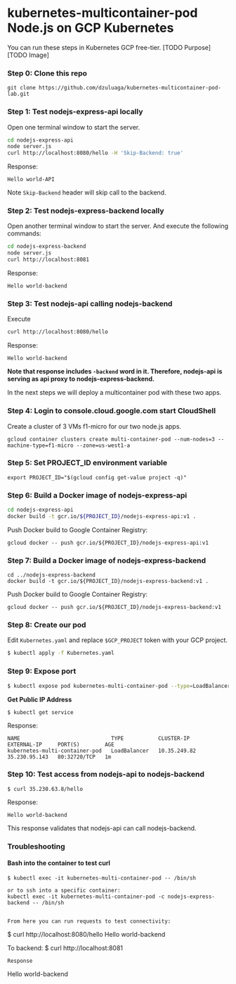 kubernetes-multicontainer-pod Node.js on GCP Kubernetes
===============================================================

You can run these steps in Kubernetes GCP free-tier.
[TODO Purpose]
[TODO Image]

### Step 0: Clone this repo
```
git clone https://github.com/dzuluaga/kubernetes-multicontainer-pod-lab.git
```

### Step 1: Test nodejs-express-api locally
Open one terminal window to start the server.
```bash
cd nodejs-express-api
node server.js
curl http://localhost:8080/hello -H 'Skip-Backend: true'
```
Response:
```
Hello world-API
```
Note `Skip-Backend` header will skip call to the backend.

### Step 2: Test nodejs-express-backend locally
Open another terminal window to start the server. And execute the following commands:

```bash
cd nodejs-express-backend
node server.js
curl http://localhost:8081
```
Response:
```
Hello world-backend 
```

### Step 3: Test nodejs-api calling nodejs-backend

Execute
```bash
curl http://localhost:8080/hello
```
Response:
```
Hello world-backend
```
**Note that response includes `-backend` word in it. Therefore, nodejs-api is serving as api proxy to nodejs-express-backend.**

In the next steps we will deploy a multicontainer pod with these two apps.

### Step 4: Login to console.cloud.google.com start CloudShell
Create a cluster of 3 VMs f1-micro for our two node.js apps.

```
gcloud container clusters create multi-container-pod --num-nodes=3 --machine-type=f1-micro --zone=us-west1-a
```

### Step 5: Set PROJECT_ID environment variable
```
export PROJECT_ID="$(gcloud config get-value project -q)"
```

### Step 6: Build a Docker image of nodejs-express-api
```bash
cd nodejs-express-api
docker build -t gcr.io/${PROJECT_ID}/nodejs-express-api:v1 .
```

Push Docker build to Google Container Registry:
```
gcloud docker -- push gcr.io/${PROJECT_ID}/nodejs-express-api:v1
```

### Step 7: Build a Docker image of nodejs-express-backend

```
cd ../nodejs-express-backend
docker build -t gcr.io/${PROJECT_ID}/nodejs-express-backend:v1 .
```

Push Docker build to Google Container Registry:
```
gcloud docker -- push gcr.io/${PROJECT_ID}/nodejs-express-backend:v1
```

### Step 8: Create our pod
Edit `Kubernetes.yaml` and replace `$GCP_PROJECT` token with your GCP project.
```bash
$ kubectl apply -f Kubernetes.yaml
```

### Step 9: Expose port

```bash
$ kubectl expose pod kubernetes-multi-container-pod --type=LoadBalancer --port=80 --target-port=8080
```

**Get Public IP Address**
```
$ kubectl get service
```
Response:
```
NAME                             TYPE           CLUSTER-IP     EXTERNAL-IP     PORT(S)        AGE
kubernetes-multi-container-pod   LoadBalancer   10.35.249.82   35.230.95.143   80:32720/TCP   1m
```

### Step 10: Test access from nodejs-api to nodejs-backend

```
$ curl 35.230.63.8/hello
```
Response:
```
Hello world-backend
```

This response validates that nodejs-api can call nodejs-backend.

### Troubleshooting

#### Bash into the container to test curl

```
$ kubectl exec -it kubernetes-multi-container-pod -- /bin/sh

or to ssh into a specific container:
kubectl exec -it kubernetes-multi-container-pod -c nodejs-express-backend -- /bin/sh


From here you can run requests to test connectivity:
```
$ curl http://localhost:8080/hello
Hello world-backend

To backend:
$ curl http://localhost:8081
```
Response
```
Hello world-backend
```